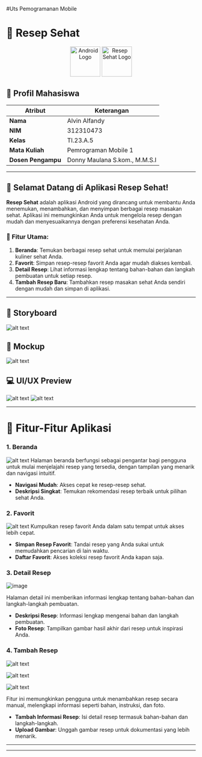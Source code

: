 #Uts Pemogramanan Mobile
# 🍲 Resep Sehat 

<div align="center">
  <img src="https://upload.wikimedia.org/wikipedia/commons/3/3e/Android_logo_2019.png" alt="Android Logo" width="80" height="80">
  <img src="gambar/Logo.jpg" alt="Resep Sehat Logo" width="80" height="80">
</div>

## 👤 Profil Mahasiswa

| Atribut           | Keterangan                    |
| ----------------- | ----------------------------- |
| **Nama**          | Alvin Alfandy                       |
| **NIM**           | 312310473                   |
| **Kelas**         | TI.23.A.5                     |
| **Mata Kuliah**   | Pemrograman Mobile 1          |
| **Dosen Pengampu** | Donny Maulana S.kom., M.M.S.I |

---

## 🥗 Selamat Datang di Aplikasi **Resep Sehat**!
**Resep Sehat** adalah aplikasi Android yang dirancang untuk membantu Anda menemukan, menambahkan, dan menyimpan berbagai resep masakan sehat. Aplikasi ini memungkinkan Anda untuk mengelola resep dengan mudah dan menyesuaikannya dengan preferensi kesehatan Anda.

### 🎯 Fitur Utama:
1. **Beranda**: Temukan berbagai resep sehat untuk memulai perjalanan kuliner sehat Anda.
2. **Favorit**: Simpan resep-resep favorit Anda agar mudah diakses kembali.
3. **Detail Resep**: Lihat informasi lengkap tentang bahan-bahan dan langkah pembuatan untuk setiap resep.
4. **Tambah Resep Baru**: Tambahkan resep masakan sehat Anda sendiri dengan mudah dan simpan di aplikasi.

---

## 📝 Storyboard
![alt text](gambar/image-9.png)

## 🎨 Mockup
![alt text](gambar/image-10.png)

## 💻 UI/UX Preview
![alt text](gambar/image-12.png)
![alt text](gambar/image-11.png)

---

# 📱 Fitur-Fitur Aplikasi

### 1. **Beranda**
 ![alt text](gambar/image.png)
   Halaman beranda berfungsi sebagai pengantar bagi pengguna untuk mulai menjelajahi resep yang tersedia, dengan tampilan yang menarik dan navigasi intuitif.

   - **Navigasi Mudah**: Akses cepat ke resep-resep sehat.
   - **Deskripsi Singkat**: Temukan rekomendasi resep terbaik untuk pilihan sehat Anda.

### 2. **Favorit**
![alt text](gambar/image-3.png)
   Kumpulkan resep favorit Anda dalam satu tempat untuk akses lebih cepat.

   - **Simpan Resep Favorit**: Tandai resep yang Anda sukai untuk memudahkan pencarian di lain waktu.
   - **Daftar Favorit**: Akses koleksi resep favorit Anda kapan saja.

### 3. **Detail Resep**
![image](https://github.com/user-attachments/assets/0f1ce282-0bb3-4287-886d-44585df047ba)

   Halaman detail ini memberikan informasi lengkap tentang bahan-bahan dan langkah-langkah pembuatan.

   - **Deskripsi Resep**: Informasi lengkap mengenai bahan dan langkah pembuatan.
   - **Foto Resep**: Tampilkan gambar hasil akhir dari resep untuk inspirasi Anda.

### 4. **Tambah Resep**

![alt text](gambar/image-8.png)

![alt text](gambar/image-6.png)

![alt text](gambar/image-7.png)


   Fitur ini memungkinkan pengguna untuk menambahkan resep secara manual, melengkapi informasi seperti bahan, instruksi, dan foto.

   - **Tambah Informasi Resep**: Isi detail resep termasuk bahan-bahan dan langkah-langkah.
   - **Upload Gambar**: Unggah gambar resep untuk dokumentasi yang lebih menarik.

---


---


